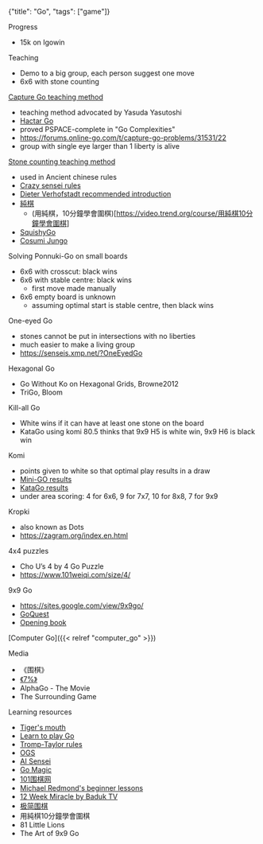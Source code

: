 {"title": "Go", "tags": ["game"]}

Progress
* 15k on Igowin

Teaching
* Demo to a big group, each person suggest one move
* 6x6 with stone counting

[Capture Go teaching method](https://senseis.xmp.net/?AtariGoTeachingMethod)
* teaching method advocated by Yasuda Yasutoshi
* [Hactar Go](https://gowrite.net/hactar/)
* proved PSPACE-complete in "Go Complexities"
* https://forums.online-go.com/t/capture-go-problems/31531/22
* group with single eye larger than 1 liberty is alive

[Stone counting teaching method](https://senseis.xmp.net/?StoneCountingTeachingMethod)
* used in Ancient chinese rules
* [Crazy sensei rules](https://www.crazy-sensei.com/?lang=en&location=rules)
* [Dieter Verhofstadt recommended introduction](https://senseis.xmp.net/?DieterVerhofstadt%2FrecommendedIntroduction)
* [純棋](http://jungo.go-en.com/)
  * (用純棋，10分鐘學會圍棋)[https://video.trend.org/course/用純棋10分鐘學會圍棋]
* [SquishyGo](https://puyogo.app/en/)
* [Cosumi Jungo](https://www.cosumi.net/jungo.html)

Solving Ponnuki-Go on small boards
* 6x6 with crosscut: black wins
* 6x6 with stable centre: black wins
  * first move made manually
* 6x6 empty board is unknown
  * assuming optimal start is stable centre, then black wins

One-eyed Go
* stones cannot be put in intersections with no liberties
* much easier to make a living group
* https://senseis.xmp.net/?OneEyedGo

Hexagonal Go
* Go Without Ko on Hexagonal Grids, Browne2012
* TriGo, Bloom

Kill-all Go
* White wins if it can have at least one stone on the board
* KataGo using komi 80.5 thinks that 9x9 H5 is white win, 9x9 H6 is black win

Komi
* points given to white so that optimal play results in a draw
* [Mini-GO results](https://www.mathpuzzle.com/go.html)
* [KataGo results](https://www.lifein19x19.com/viewtopic.php?p=259396)
* under area scoring: 4 for 6x6, 9 for 7x7, 10 for 8x8, 7 for 9x9

Kropki
* also known as Dots
* https://zagram.org/index.en.html

4x4 puzzles
* Cho U’s 4 by 4 Go Puzzle
* https://www.101weiqi.com/size/4/

9x9 Go
* https://sites.google.com/view/9x9go/
* [GoQuest](http://wars.fm/go9)
* [Opening book](https://www.crazy-sensei.com/book/go_9x9/)

[Computer Go]({{< relref "computer_go" >}})

Media
* 《围棋》
* [《7%》](https://v.qq.com/x/cover/li4gx4xjoqf9jk2/a0025stauhc.html)
* AlphaGo - The Movie
* The Surrounding Game

Learning resources
* [Tiger's mouth](http://tigersmouth.org/)
* [Learn to play Go](https://www.learn-go.net/)
* [Tromp-Taylor rules](https://tromp.github.io/go.html)
* [OGS](https://online-go.com/)
* [AI Sensei](https://ai-sensei.com/)
* [Go Magic](https://gomagic.org/)
* [101围棋网](https://www.101weiqi.com/)
* [Michael Redmond's beginner lessons](https://www.youtube.com/playlist?list=PLW5_cMTm0wvamCNX7qNoUqbXxeHt9n67i)
* [12 Week Miracle by Baduk TV](https://www.youtube.com/playlist?list=PLOZuftTHq-NYwYfT3Pcd5Dzck8_rnlLKk)
* [极简围棋](https://www.zhihu.com/remix/albums/1023297931847290880)
* 用純棋10分鐘學會圍棋
* 81 Little Lions
* The Art of 9x9 Go
